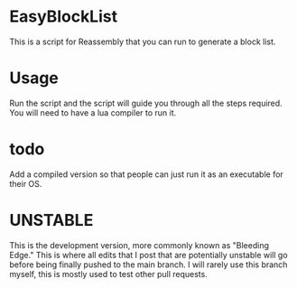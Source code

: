 # EasyBlockList
This is a script for Reassembly that you can run to generate a block list.
# Usage
Run the script and the script will guide you through all the steps required. You will need to have a lua compiler to run it.
# todo
Add a compiled version so that people can just run it as an executable for their OS.
# UNSTABLE
This is the development version, more commonly known as "Bleeding Edge." This is where all edits that I post that are potentially unstable will go before being finally pushed to the main branch. I will rarely use this branch myself, this is mostly used to test other pull requests.
